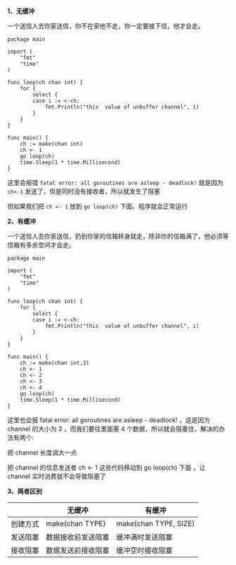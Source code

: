**1、无缓冲**

一个送信人去你家送信，你不在家他不走，你一定要接下信，他才会走。

```
package main

import (
	"fmt"
	"time"
)

func loop(ch chan int) {
	for {
		select {
		case i := <-ch:
			fmt.Println("this  value of unbuffer channel", i)
		}
	}
}

func main() {
	ch := make(chan int)
	ch <- 1
	go loop(ch)
	time.Sleep(1 * time.Millisecond)
}
```

这里会报错 `fatal error: all goroutines are asleep - deadlock!` 就是因为 `ch<-1` 发送了，但是同时没有接收者，所以就发生了阻塞

但如果我们把 `ch <- 1` 放到 `go loop(ch)` 下面，程序就会正常运行

**2、有缓冲**

一个送信人去你家送信，扔到你家的信箱转身就走，除非你的信箱满了，他必须等信箱有多余空间才会走。

```
package main

import (
	"fmt"
	"time"
)

func loop(ch chan int) {
	for {
		select {
		case i := <-ch:
			fmt.Println("this  value of unbuffer channel", i)
		}
	}
}

func main() {
	ch := make(chan int,3)
	ch <- 1
	ch <- 2
	ch <- 3
	ch <- 4
	go loop(ch)
	time.Sleep(1 * time.Millisecond)
}
```

这里也会报 fatal error: all goroutines are asleep - deadlock! ，这是因为 channel 的大小为 3 ，而我们要往里面塞 4 个数据，所以就会阻塞住，解决的办法有两个:

把 channel 长度调大一点

把 channel 的信息发送者 ch <- 1 这些代码移动到 go loop(ch) 下面 ，让 channel 实时消费就不会导致阻塞了

**3、两者区别**

|          | 无缓冲             | 有缓冲                |
| -------- | ------------------ | --------------------- |
| 创建方式 | make(chan TYPE)    | make(chan TYPE, SIZE) |
| 发送阻塞 | 数据接收前发送阻塞 | 缓冲满时发送阻塞      |
| 接收阻塞 | 数据发送前接收阻塞 | 缓冲空时接收阻塞      |
